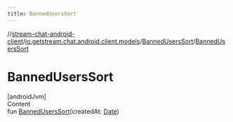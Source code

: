 ```yaml
---
title: BannedUsersSort
---
```

//[stream-chat-android-client](../../../index.md)/[io.getstream.chat.android.client.models](../index.md)/[BannedUsersSort](index.md)/[BannedUsersSort](BannedUsersSort.md)



# BannedUsersSort  
[androidJvm]  
Content  
fun [BannedUsersSort](BannedUsersSort.md)(createdAt: [Date](https://developer.android.com/reference/kotlin/java/util/Date.html))  



